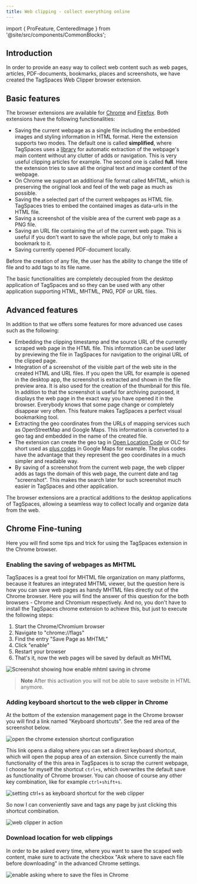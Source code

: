 ```yaml
---
title: Web clipping - collect everything online
---
```


import { ProFeature, CenteredImage } from '@site/src/components/CommonBlocks';

## Introduction

In order to provide an easy way to collect web content such as web pages, articles, PDF-documents, bookmarks, places and screenshots, we have created the TagSpaces Web Clipper browser extension.

## Basic features

The browser extensions are available for [Chrome](https://chrome.google.com/webstore/detail/tagspaces-web-clipper/ldalmgifdlgpiiadeccbcjojljeanhjk) and [Firefox](https://addons.mozilla.org/en-US/firefox/addon/tagspaces/). Both extensions have the following functionalities:

- Saving the current webpage as a single file including the embedded images and styling information in HTML format. Here the extension supports two modes. The default one is called **simplified**, where TagSpaces uses a [library](https://github.com/mozilla/readability) for automatic extraction of the webpage's main content without any clutter of adds or navigation. This is very useful clipping articles for example. The second one is called **full**. Here the extension tries to save all the original text and image content of the webpage.
- On Chrome we support an additional file format called MHTML, which is preserving the original look and feel of the web page as much as possible.
- Saving the a selected part of the current webpages as HTML file. TagSpaces tries to embed the contained images as data-urls in the HTML file.
- Saving a screenshot of the visible area of the current web page as a PNG file.
- Saving an URL file containing the url of the current web page. This is useful if you don't want to save the whole page, but only to make a bookmark to it.
- Saving currently opened PDF-document locally.

Before the creation of any file, the user has the ability to change the title of file and to add tags to its file name.

<CenteredImage
    caption="A screenshot showing the web clipper in action"
    src="/media/tagspaces-webclipper.png"
    maxWidth="550px"
    showCaption
  />

The basic functionalities are completely decoupled from the desktop application of TagSpaces and so they can be used with any other application supporting HTML, MHTML, PNG, PDF or URL files.

## Advanced features

In addition to that we offers some features for more advanced use cases such as the following:

- Embedding the clipping timestamp and the source URL of the currently scraped web page in the HTML file. This information can be used later by previewing the file in TagSpaces for navigation to the original URL of the clipped page.
- Integration of a screenshot of the visible part of the web site in the created HTML and URL files. If you open the URL for example is opened in the desktop app, the screenshot is extracted and shown in the file preview area. It is also used for the creation of the thumbnail for this file. In addition to that the screenshot is useful for archiving purposed, it displays the web page in the exact way you have opened it in the browser. Everybody knows that some page change or completely disappear very often. This feature makes TagSpaces a perfect visual bookmarking tool.
- Extracting the geo coordinates from the URLs of mapping services such as OpenStreetMap and Google Maps. This information is converted to a geo tag and embedded in the name of the created file.
- The extension can create the geo tag in [Open Location Code](https://github.com/google/open-location-code) or OLC for short used as [plus codes](https://plus.codes/) in Google Maps for example. The plus codes have the advantage that they represent the geo coordinates in a much simpler and readable way.
- By saving of a screenshot from the current web page, the web clipper adds as tags the domain of this web page, the current date and tag "screenshot". This makes the search later for such screenshot much easier in TagSpaces and other application.

<CenteredImage
    caption="A screenshot showing the extracted geo location as Plus Code"
    src="/media/tagspaces-webclipper-olc.png"
    showCaption
  />

The browser extensions are a practical additions to the desktop applications of TagSpaces, allowing a seamless way to collect locally and organize data from the web.

## Chrome Fine-tuning

Here you will find some tips and trick for using the TagSpaces extension in the Chrome browser.

### Enabling the saving of webpages as MHTML

TagSpaces is a great tool for MHTML file organization on many platforms, because it features an integrated MHTML viewer, but the question here is how you can save web pages as handy MHTML files directly out of the Chrome browser. Here you will find the answer of this question for the both browsers - Chrome and Chromium respectively. And no, you don't have to install the TagSpaces chrome extension to achieve this, but just to execute the following steps:

1. Start the Chrome/Chromium browser
2. Navigate to "chrome://flags"
3. Find the entry "Save Page as MHTML"
4. Click "enable"
5. Restart your browser
6. That's it, now the web pages will be saved by default as MHTML

![Screenshot showing how enable mhtml saving in chrome](/media/enable--mhtml-saving-chrome.png)

> **Note** After this activation you will not be able to save website in HTML anymore.

### Adding keyboard shortcut to the web clipper in Chrome

At the bottom of the extension management page in the Chrome browser you will find a link named "Keyboard shortcuts". See the red area of the screenshot below.

![open the chrome extension shortcut configuration](/media/chrome-shortcuts-config.png)

This link opens a dialog where you can set a direct keyboard shortcut, which will open the popup area of an extension. Since currently the main functionality of the this area in TagSpaces is to scrap the current webpage, I choose for myself the shortcut `ctrl+s`, which overwrites the default save as functionality of Chrome browser. You can choose of course any other key combination, like for example `ctrl+shift+s`.

![setting ctrl+s as keyboard shortcut for the web clipper](/media/chrome-set-extension-shortcut.png)

So now I can conveniently save and tags any page by just clicking this shortcut combination.

![web clipper in action](/media/tagspaces-web-clipping.png)

### Download location for web clippings

In order to be asked every time, where you want to save the scaped web content, make sure to activate the checkbox "Ask where to save each file before downloading" in the advanced Chrome settings.

![enable asking where to save the files in Chrome](/media/chrome-ask-where-to-save.png)
